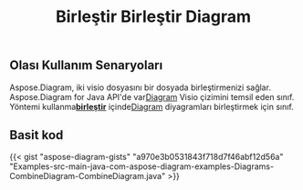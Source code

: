 ﻿---
title: Birleştir Birleştir Diagram
type: docs
weight: 30
url: /tr/java/merge-combine-diagram/
description: Bu bölümde visio dosyasının nasıl birleştirileceği açıklanmaktadır.
---
## **Olası Kullanım Senaryoları**

 Aspose.Diagram, iki visio dosyasını bir dosyada birleştirmenizi sağlar.
 Aspose.Diagram for Java API'de var[Diagram](http://www.aspose.com/api/java/diagram/com.aspose.diagram/diagram) Visio çizimini temsil eden sınıf.
Yöntemi kullanma[**birleştir**](https://reference.aspose.com/diagram/java/com.aspose.diagram/diagram#combine(com.aspose.diagram.Diagram) ) içinde[Diagram](http://www.aspose.com/api/java/diagram/com.aspose.diagram/diagram) diyagramları birleştirmek için sınıf.

## **Basit kod**
{{< gist "aspose-diagram-gists" "a970e3b0531843f718d7f46abf12d56a" "Examples-src-main-java-com-aspose-diagram-examples-Diagrams-CombineDiagram-CombineDiagram.java" >}}
